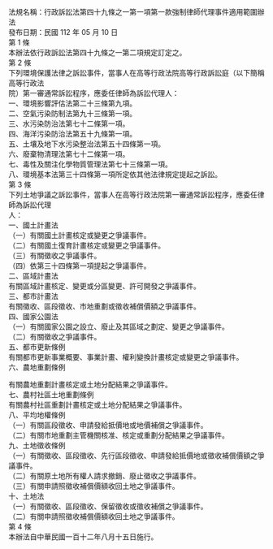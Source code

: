 法規名稱：行政訴訟法第四十九條之一第一項第一款強制律師代理事件適用範圍辦法  
發布日期：民國 112 年 05 月 10 日  
第 1 條  
本辦法依行政訴訟法第四十九條之一第二項規定訂定之。  
第 2 條  
下列環境保護法律之訴訟事件，當事人在高等行政法院高等行政訴訟庭（以下簡稱高等行政法  
院）第一審通常訴訟程序，應委任律師為訴訟代理人：  
一、環境影響評估法第二十三條第九項。  
二、空氣污染防制法第九十三條第一項。  
三、水污染防治法第七十二條第一項。  
四、海洋污染防治法第五十九條第一項。  
五、土壤及地下水污染整治法第五十四條第一項。  
六、廢棄物清理法第七十二條第一項。  
七、毒性及關注化學物質管理法第七十三條第一項。  
八、環境基本法第三十四條第一項所定依其他法律規定提起之訴訟。  
第 3 條  
下列土地爭議之訴訟事件，當事人在高等行政法院第一審通常訴訟程序，應委任律師為訴訟代理  
人：  
一、國土計畫法  
（一）有關國土計畫核定或變更之爭議事件。  
（二）有關國土復育計畫核定或變更之爭議事件。  
（三）有關徵收之爭議事件。  
（四）依第三十四條第一項提起之爭議事件。  
二、區域計畫法  
有關區域計畫核定、變更或分區變更、許可開發之爭議事件。  
三、都市計畫法  
有關徵收、區段徵收、市地重劃或徵收補償價額之爭議事件。  
四、國家公園法  
（一）有關國家公園之設立、廢止及其區域之劃定、變更之爭議事件。  
（二）有關徵收之爭議事件。  
五、都市更新條例  
有關都市更新事業概要、事業計畫、權利變換計畫核定或變更之爭議事件。  
六、農地重劃條例  


有關農地重劃計畫核定或土地分配結果之爭議事件。  
七、農村社區土地重劃條例  
有關農村社區重劃計畫核定或土地分配結果之爭議事件。  
八、平均地權條例  
（一）有關區段徵收、申請發給抵價地或地價補償之爭議事件。  
（二）有關市地重劃主管機關核准、核定或重劃分配結果之爭議事件。  
九、土地徵收條例  
（一）有關徵收、區段徵收、先行區段徵收、申請發給抵價地或徵收補償價額之爭議事件。  
（二）有關原土地所有權人請求撤銷、廢止徵收之爭議事件。  
（三）有關申請照徵收補償價額收回土地之爭議事件。  
十、土地法  
（一）有關徵收、區段徵收、保留徵收或徵收補償之爭議事件。  
（二）有關申請照徵收補償價額收回土地之爭議事件。  
第 4 條  
本辦法自中華民國一百十二年八月十五日施行。  


